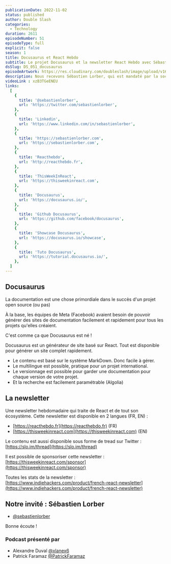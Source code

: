 ```yaml
---
publicationDate: 2022-11-02
status: published
author: Double Slash
categories:
  - Technology
duration: 2611
episodeNumber: 51
episodeType: full
explicit: false
season: 1
title: Docusaurus et React Hebdo
subtitle: Le projet Docusaurus et la newsletter React Hebdo avec Sébastien Lorber
dsSlug: DS_051_docusaurus
episodeArtwork: https://res.cloudinary.com/doubleslash/image/upload/v1667301483/episode/51_EpArtwork_ndarop.png
description: Nous recevons Sébastien Lorber, qui est mandaté par la société Meta (FaceBook) sur le projet docusaurus. Sébastien gère aussi une newsletter hebdomadaire sur React et son écosystème.
videoLink : xzB3TGeENEU
links:
  [
    {
      title: '@sebastienlorber',
      url: 'https://twitter.com/sebastienlorber',
    },
    {
      title: 'Linkedin',
      url: 'https://www.linkedin.com/in/sebastienlorber',
    },
    {
      title: 'https://sebastienlorber.com',
      url: 'https://sebastienlorber.com',
    },
    {
      title: 'Reacthebdo',
      url: 'http://reacthebdo.fr',
    },
    {
      title: 'ThisWeekInReact',
      url: 'https://thisweekinreact.com',
    },
    {
      title: 'Docusaurus',
      url: 'https://docusaurus.io/',
    },
    {
      title: 'Github Docusaurus',
      url: 'https://github.com/facebook/docusaurus',
    },
    {
      title: 'Showcase Docusaurus',
      url: 'https://docusaurus.io/showcase',
    },
    {
      title: 'Tuto Docusaurus',
      url: 'https://tutorial.docusaurus.io/',
    },
  ]
---
```

## Docusaurus

La documentation est une chose primordiale dans le succès d'un projet open source (ou pas)

À la base, les équipes de Meta (Facebook) avaient besoin de pouvoir générer des sites de documentation facilement et rapidement pour tous les projets qu'elles créaient.

C'est comme ça que Docusaurus est né !

Docusaurus est un générateur de site basé sur React. Tout est disponible pour générer un site complet rapidement.

- Le contenu est basé sur le système MarkDown. Donc facile à gérer.
- Le multilingue est possible, pratique pour un projet international.
- Le versionnage est possible pour garder une documentation pour chaque version de votre projet.
- Et la recherche est facilement paramétrable (Algolia)



## La newsletter

Une newsletter hebdomadaire qui traite de React et de tout son écosystème.
Cette newsletter est disponible en 2 langues (FR, EN) :

- [https://reacthebdo.fr](https://reacthebdo.fr) (FR)
- [https://thisweekinreact.com](https://thisweekinreact.com) (EN)

Le contenu est aussi disponible sous forme de tread sur Twitter : [https://slo.im/thread](https://slo.im/thread)

Il est possible de sponsoriser cette newsletter : [https://thisweekinreact.com/sponsor](https://thisweekinreact.com/sponsor)

Toutes les stats de la newsletter : [https://www.indiehackers.com/product/french-react-newsletter](https://www.indiehackers.com/product/french-react-newsletter)

## Notre invité : Sébastien Lorber

- [@sebastienlorber](https://twitter.com/sebastienlorber)

Bonne écoute !

### Podcast présenté par

- Alexandre Duval [@xlanex6](https://twitter.com/xlanex6)
- Patrick Faramaz [@PatrickFaramaz](https://twitter.com/PatrickFaramaz)

